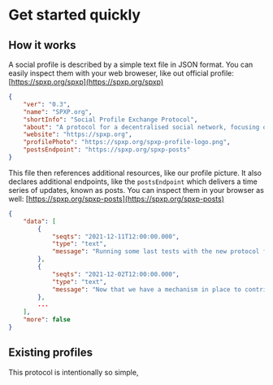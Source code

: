 # Get started quickly

## How it works

A social profile is described by a simple text file in JSON format. You can easily inspect them with your web broweser, like  out official profile:   
[https://spxp.org/spxp](https://spxp.org/spxp)
```json
{
    "ver": "0.3",
    "name": "SPXP.org",
    "shortInfo": "Social Profile Exchange Protocol",
    "about": "A protocol for a decentralised social network, focusing on privacy, security and individual sovereignty.",
    "website": "https://spxp.org",
    "profilePhoto": "https://spxp.org/spxp-profile-logo.png",
    "postsEndpoint": "https://spxp.org/spxp-posts"
}
```
This file then references additional resources, like our profile picture. It also declares additional endpoints, like the `postsEndpoint` which delivers
a time series of updates, known as posts. You can inspect them in your browser as well:
[https://spxp.org/spxp-posts](https://spxp.org/spxp-posts)
```json
{
    "data": [
        {
            "seqts": "2021-12-11T12:00:00.000",
            "type": "text",
            "message": "Running some last tests with the new protocol features. You will soon see PRs..."
        },
        {
            "seqts": "2021-12-02T12:00:00.000",
            "type": "text",
            "message": "Now that we have a mechanism in place to contribute posts to peer profiles, we can build ..."
        },
        ...
    ],
    "more": false
}
```

## Existing profiles

This protocol is intentionally so simple,
